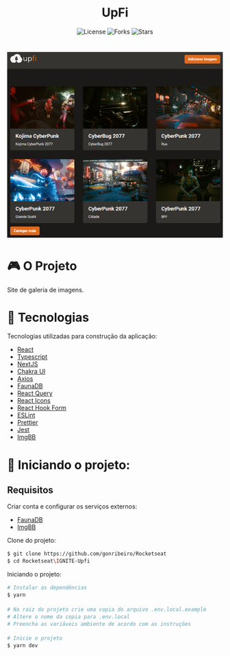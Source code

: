 <h1 align="center">
    UpFi
</h1>

<p align="center">
  <img  src="https://img.shields.io/static/v1?label=license&message=MIT&color=5965E0&labelColor=121214" alt="License">

  <img src="https://img.shields.io/github/forks/gonribeiro/NLW-Rocketseat?label=forks&message=MIT&color=5965E0&labelColor=121214" alt="Forks">

  <img src="https://img.shields.io/github/stars/gonribeiro/NLW-Rocketseat?label=stars&message=MIT&color=5965E0&labelColor=121214" alt="Stars">
</p>

<h1 align="center">
  <img alt="UpFi" title="UpFi" src=".github/logo.png" />
</h1>

# 🎮 O Projeto
Site de galeria de imagens.

# 🧪 Tecnologias

Tecnologias utilizadas para construção da aplicação:

- [React](https://reactjs.org/)
- [Typescript](https://www.typescriptlang.org/)
- [NextJS](https://nextjs.org/)
- [Chakra UI](https://chakra-ui.com/)
- [Axios](https://github.com/axios/axios)
- [FaunaDB](https://fauna.com/)
- [React Query](https://react-query.tanstack.com/)
- [React Icons](https://react-icons.github.io/react-icons/)
- [React Hook Form](https://react-hook-form.com/)
- [ESLint](https://eslint.org/)
- [Prettier](https://prettier.io/)
- [Jest](https://jestjs.io/pt-BR/)
- [ImgBB](https://imgbb.com/)

# 🚀 Iniciando o projeto:

## Requisitos

Criar conta e configurar os serviços externos:

- [FaunaDB](https://fauna.com/)
- [ImgBB](https://imgbb.com/)

Clone do projeto:

```bash
$ git clone https://github.com/gonribeiro/Rocketseat
$ cd Rocketseat\IGNITE-Upfi
```

Iniciando o projeto:

```bash
# Instalar as dependências
$ yarn

# Na raiz do projeto crie uma copia do arquivo .env.local.example
# Altere o nome da copia para .env.local
# Preencha as variáveis ambiente de acordo com as instruções

# Inicie o projeto
$ yarn dev
```